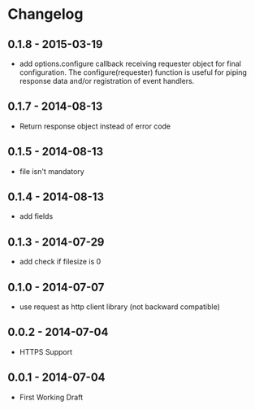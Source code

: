 # Changelog

## 0.1.8 - 2015-03-19
- add options.configure callback receiving requester object for final configuration.
  The configure(requester) function is useful for piping response data and/or registration of event handlers.

## 0.1.7 - 2014-08-13
- Return response object instead of error code

## 0.1.5 - 2014-08-13
- file isn't mandatory

## 0.1.4 - 2014-08-13
- add fields

## 0.1.3 - 2014-07-29
- add check if filesize is 0

## 0.1.0 - 2014-07-07
- use request as http client library (not backward compatible)

## 0.0.2 - 2014-07-04
- HTTPS Support

## 0.0.1 - 2014-07-04
- First Working Draft